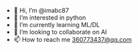 - 👋 Hi, I’m @imabc87
- 👀 I’m interested in python
- 🌱 I’m currently learning ML/DL
- 💞️ I’m looking to collaborate on AI
- 📫 How to reach me 360773437@qq.com

<!---
imabc87/imabc87 is a ✨ special ✨ repository because its `README.md` (this file) appears on your GitHub profile.
You can click the Preview link to take a look at your changes.
--->
